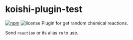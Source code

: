 # koishi-plugin-test

[![npm](https://img.shields.io/npm/v/koishi-plugin-reaction?style=flat-square)](https://www.npmjs.com/package/koishi-plugin-reaction)
![license](https://img.shields.io/github/license/lisk809/koishi-plugin-reaction)
Plugin for get random chemical reactions.

Send `reaction` or its alias `rn` to use.
